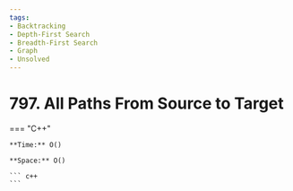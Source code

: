 ```yaml
---
tags:
- Backtracking
- Depth-First Search
- Breadth-First Search
- Graph
- Unsolved
---
```



# 797. All Paths From Source to Target

=== "C++"

    **Time:** O()

    **Space:** O()

    ``` c++
    ```